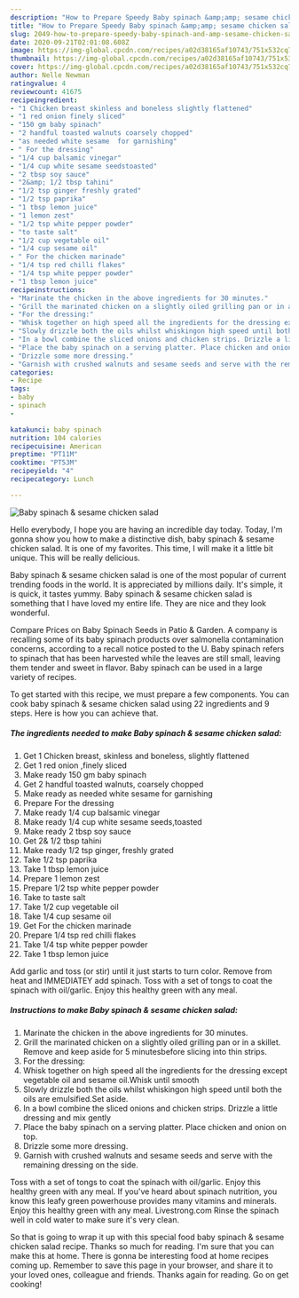 ```yaml
---
description: "How to Prepare Speedy Baby spinach &amp;amp; sesame chicken salad"
title: "How to Prepare Speedy Baby spinach &amp;amp; sesame chicken salad"
slug: 2049-how-to-prepare-speedy-baby-spinach-and-amp-sesame-chicken-salad
date: 2020-09-21T02:01:08.608Z
image: https://img-global.cpcdn.com/recipes/a02d38165af10743/751x532cq70/baby-spinach-sesame-chicken-salad-recipe-main-photo.jpg
thumbnail: https://img-global.cpcdn.com/recipes/a02d38165af10743/751x532cq70/baby-spinach-sesame-chicken-salad-recipe-main-photo.jpg
cover: https://img-global.cpcdn.com/recipes/a02d38165af10743/751x532cq70/baby-spinach-sesame-chicken-salad-recipe-main-photo.jpg
author: Nelle Newman
ratingvalue: 4
reviewcount: 41675
recipeingredient:
- "1 Chicken breast skinless and boneless slightly flattened"
- "1 red onion finely sliced"
- "150 gm baby spinach"
- "2 handful toasted walnuts coarsely chopped"
- "as needed white sesame  for garnishing"
- " For the dressing"
- "1/4 cup balsamic vinegar"
- "1/4 cup white sesame seedstoasted"
- "2 tbsp soy sauce"
- "2&amp; 1/2 tbsp tahini"
- "1/2 tsp ginger freshly grated"
- "1/2 tsp paprika"
- "1 tbsp lemon juice"
- "1 lemon zest"
- "1/2 tsp white pepper powder"
- "to taste salt"
- "1/2 cup vegetable oil"
- "1/4 cup sesame oil"
- " For the chicken marinade"
- "1/4 tsp red chilli flakes"
- "1/4 tsp white pepper powder"
- "1 tbsp lemon juice"
recipeinstructions:
- "Marinate the chicken in the above ingredients for 30 minutes."
- "Grill the marinated chicken on a slightly oiled grilling pan or in a skillet. Remove and keep aside for 5 minutesbefore slicing into thin strips."
- "For the dressing:"
- "Whisk together on high speed all the ingredients for the dressing except vegetable oil and sesame oil.Whisk until smooth"
- "Slowly drizzle both the oils whilst whiskingon high speed until both the oils are emulsified.Set aside."
- "In a bowl combine the sliced onions and chicken strips. Drizzle a little dressing and mix gently"
- "Place the baby spinach on a serving platter. Place chicken and onion on top."
- "Drizzle some more dressing."
- "Garnish with crushed walnuts and sesame seeds and serve with the remaining dressing on the side."
categories:
- Recipe
tags:
- baby
- spinach
- 

katakunci: baby spinach  
nutrition: 104 calories
recipecuisine: American
preptime: "PT11M"
cooktime: "PT53M"
recipeyield: "4"
recipecategory: Lunch

---
```



![Baby spinach &amp; sesame chicken salad](https://img-global.cpcdn.com/recipes/a02d38165af10743/751x532cq70/baby-spinach-sesame-chicken-salad-recipe-main-photo.jpg)

Hello everybody, I hope you are having an incredible day today. Today, I'm gonna show you how to make a distinctive dish, baby spinach &amp; sesame chicken salad. It is one of my favorites. This time, I will make it a little bit unique. This will be really delicious.

Baby spinach &amp; sesame chicken salad is one of the most popular of current trending foods in the world. It is appreciated by millions daily. It's simple, it is quick, it tastes yummy. Baby spinach &amp; sesame chicken salad is something that I have loved my entire life. They are nice and they look wonderful.

Compare Prices on Baby Spinach Seeds in Patio &amp; Garden. A company is recalling some of its baby spinach products over salmonella contamination concerns, according to a recall notice posted to the U. Baby spinach refers to spinach that has been harvested while the leaves are still small, leaving them tender and sweet in flavor. Baby spinach can be used in a large variety of recipes.


To get started with this recipe, we must prepare a few components. You can cook baby spinach &amp; sesame chicken salad using 22 ingredients and 9 steps. Here is how you can achieve that.

<!--inarticleads1-->

##### The ingredients needed to make Baby spinach &amp; sesame chicken salad:

1. Get 1 Chicken breast, skinless and boneless, slightly flattened
1. Get 1 red onion ,finely sliced
1. Make ready 150 gm baby spinach
1. Get 2 handful toasted walnuts, coarsely chopped
1. Make ready as needed white sesame  for garnishing
1. Prepare  For the dressing
1. Make ready 1/4 cup balsamic vinegar
1. Make ready 1/4 cup white sesame seeds,toasted
1. Make ready 2 tbsp soy sauce
1. Get 2&amp; 1/2 tbsp tahini
1. Make ready 1/2 tsp ginger, freshly grated
1. Take 1/2 tsp paprika
1. Take 1 tbsp lemon juice
1. Prepare 1 lemon zest
1. Prepare 1/2 tsp white pepper powder
1. Take to taste salt
1. Take 1/2 cup vegetable oil
1. Take 1/4 cup sesame oil
1. Get  For the chicken marinade
1. Prepare 1/4 tsp red chilli flakes
1. Take 1/4 tsp white pepper powder
1. Take 1 tbsp lemon juice


Add garlic and toss (or stir) until it just starts to turn color. Remove from heat and IMMEDIATEY add spinach. Toss with a set of tongs to coat the spinach with oil/garlic. Enjoy this healthy green with any meal. 

<!--inarticleads2-->

##### Instructions to make Baby spinach &amp; sesame chicken salad:

1. Marinate the chicken in the above ingredients for 30 minutes.
1. Grill the marinated chicken on a slightly oiled grilling pan or in a skillet. Remove and keep aside for 5 minutesbefore slicing into thin strips.
1. For the dressing:
1. Whisk together on high speed all the ingredients for the dressing except vegetable oil and sesame oil.Whisk until smooth
1. Slowly drizzle both the oils whilst whiskingon high speed until both the oils are emulsified.Set aside.
1. In a bowl combine the sliced onions and chicken strips. Drizzle a little dressing and mix gently
1. Place the baby spinach on a serving platter. Place chicken and onion on top.
1. Drizzle some more dressing.
1. Garnish with crushed walnuts and sesame seeds and serve with the remaining dressing on the side.


Toss with a set of tongs to coat the spinach with oil/garlic. Enjoy this healthy green with any meal. If you&#39;ve heard about spinach nutrition, you know this leafy green powerhouse provides many vitamins and minerals. Enjoy this healthy green with any meal. Livestrong.com Rinse the spinach well in cold water to make sure it&#39;s very clean. 

So that is going to wrap it up with this special food baby spinach &amp; sesame chicken salad recipe. Thanks so much for reading. I'm sure that you can make this at home. There is gonna be interesting food at home recipes coming up. Remember to save this page in your browser, and share it to your loved ones, colleague and friends. Thanks again for reading. Go on get cooking!
